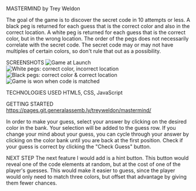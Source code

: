 MASTERMIND
by Trey Weldon

The goal of the game is to discover the secret code in 10 attempts or less. A black peg is returned for each guess that is the correct color and also in the correct location. A white peg is returned for each guess that is the correct color, but in the wrong location. The order of the pegs does not necessarily correlate with the secret code. The secret code may or may not have multiples of certain colors, so don't rule that out as a possibility. 

SCREENSHOTS
![Game at Launch](https://media.git.generalassemb.ly/user/51936/files/72a9b5e1-f464-4644-ba06-b6eb24c6a851)
![White pegs: correct color, incorrect location](https://media.git.generalassemb.ly/user/51936/files/a9387f40-2bff-4df6-8b6b-24425b4bf3d8)
![Black pegs: correct color & correct location](https://media.git.generalassemb.ly/user/51936/files/31c48511-dcbc-49b4-ba2a-85a9c90af59e)
![Game is won when code is matched](https://media.git.generalassemb.ly/user/51936/files/adeff3e7-f0e6-41dc-af4f-ec6a1250640b)


TECHNOLOGIES USED
HTML5, CSS, JavaScript

GETTING STARTED 
https://pages.git.generalassemb.ly/treyweldon/mastermind/

In order to make your guess, select your answer by clicking on the desired color in the bank. Your selection will be added to the guess row. If you change your mind about your guess, you can cycle through your answer by clicking on the color bank until you are back at the first position. Check if your guess is correct by clicking the "Check Guess" button.

NEXT STEP
The next feature I would add is a hint button. This button would reveal one of the code elements at random, but at the cost of one of the player's guesses. This would make it easier to guess, since the player would only need to match three colors, but offset that advantage by giving them fewer chances.
